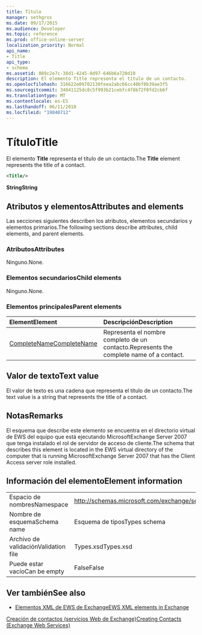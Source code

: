 ```yaml
---
title: Título
manager: sethgros
ms.date: 09/17/2015
ms.audience: Developer
ms.topic: reference
ms.prod: office-online-server
localization_priority: Normal
api_name:
- Title
api_type:
- schema
ms.assetid: 089c2e7c-38d1-4245-8d97-646b6a720d10
description: El elemento Title representa el título de un contacto.
ms.openlocfilehash: 316622e09702130feea2abc66cc40bf8b39ae3f5
ms.sourcegitcommit: 34041125dc8c5f993b21cebfc4f8b72f0fd2cb6f
ms.translationtype: MT
ms.contentlocale: es-ES
ms.lasthandoff: 06/11/2018
ms.locfileid: "19840712"
---
```

# <a name="title"></a><span data-ttu-id="45b98-103">Título</span><span class="sxs-lookup"><span data-stu-id="45b98-103">Title</span></span>

<span data-ttu-id="45b98-104">El elemento **Title** representa el título de un contacto.</span><span class="sxs-lookup"><span data-stu-id="45b98-104">The **Title** element represents the title of a contact.</span></span> 
  
```xml
<Title/>
```

 <span data-ttu-id="45b98-105">**String**</span><span class="sxs-lookup"><span data-stu-id="45b98-105">**String**</span></span>
## <a name="attributes-and-elements"></a><span data-ttu-id="45b98-106">Atributos y elementos</span><span class="sxs-lookup"><span data-stu-id="45b98-106">Attributes and elements</span></span>

<span data-ttu-id="45b98-107">Las secciones siguientes describen los atributos, elementos secundarios y elementos primarios.</span><span class="sxs-lookup"><span data-stu-id="45b98-107">The following sections describe attributes, child elements, and parent elements.</span></span>
  
### <a name="attributes"></a><span data-ttu-id="45b98-108">Atributos</span><span class="sxs-lookup"><span data-stu-id="45b98-108">Attributes</span></span>

<span data-ttu-id="45b98-109">Ninguno.</span><span class="sxs-lookup"><span data-stu-id="45b98-109">None.</span></span>
  
### <a name="child-elements"></a><span data-ttu-id="45b98-110">Elementos secundarios</span><span class="sxs-lookup"><span data-stu-id="45b98-110">Child elements</span></span>

<span data-ttu-id="45b98-111">Ninguno.</span><span class="sxs-lookup"><span data-stu-id="45b98-111">None.</span></span>
  
### <a name="parent-elements"></a><span data-ttu-id="45b98-112">Elementos principales</span><span class="sxs-lookup"><span data-stu-id="45b98-112">Parent elements</span></span>

|<span data-ttu-id="45b98-113">**Element**</span><span class="sxs-lookup"><span data-stu-id="45b98-113">**Element**</span></span>|<span data-ttu-id="45b98-114">**Descripción**</span><span class="sxs-lookup"><span data-stu-id="45b98-114">**Description**</span></span>|
|:-----|:-----|
|[<span data-ttu-id="45b98-115">CompleteName</span><span class="sxs-lookup"><span data-stu-id="45b98-115">CompleteName</span></span>](completename.md) <br/> |<span data-ttu-id="45b98-116">Representa el nombre completo de un contacto.</span><span class="sxs-lookup"><span data-stu-id="45b98-116">Represents the complete name of a contact.</span></span>  <br/> |
   
## <a name="text-value"></a><span data-ttu-id="45b98-117">Valor de texto</span><span class="sxs-lookup"><span data-stu-id="45b98-117">Text value</span></span>

<span data-ttu-id="45b98-118">El valor de texto es una cadena que representa el título de un contacto.</span><span class="sxs-lookup"><span data-stu-id="45b98-118">The text value is a string that represents the title of a contact.</span></span>
  
## <a name="remarks"></a><span data-ttu-id="45b98-119">Notas</span><span class="sxs-lookup"><span data-stu-id="45b98-119">Remarks</span></span>

<span data-ttu-id="45b98-120">El esquema que describe este elemento se encuentra en el directorio virtual de EWS del equipo que está ejecutando MicrosoftExchange Server 2007 que tenga instalado el rol de servidor de acceso de cliente.</span><span class="sxs-lookup"><span data-stu-id="45b98-120">The schema that describes this element is located in the EWS virtual directory of the computer that is running MicrosoftExchange Server 2007 that has the Client Access server role installed.</span></span>
  
## <a name="element-information"></a><span data-ttu-id="45b98-121">Información del elemento</span><span class="sxs-lookup"><span data-stu-id="45b98-121">Element information</span></span>

|||
|:-----|:-----|
|<span data-ttu-id="45b98-122">Espacio de nombres</span><span class="sxs-lookup"><span data-stu-id="45b98-122">Namespace</span></span>  <br/> |http://schemas.microsoft.com/exchange/services/2006/types  <br/> |
|<span data-ttu-id="45b98-123">Nombre de esquema</span><span class="sxs-lookup"><span data-stu-id="45b98-123">Schema name</span></span>  <br/> |<span data-ttu-id="45b98-124">Esquema de tipos</span><span class="sxs-lookup"><span data-stu-id="45b98-124">Types schema</span></span>  <br/> |
|<span data-ttu-id="45b98-125">Archivo de validación</span><span class="sxs-lookup"><span data-stu-id="45b98-125">Validation file</span></span>  <br/> |<span data-ttu-id="45b98-126">Types.xsd</span><span class="sxs-lookup"><span data-stu-id="45b98-126">Types.xsd</span></span>  <br/> |
|<span data-ttu-id="45b98-127">Puede estar vacío</span><span class="sxs-lookup"><span data-stu-id="45b98-127">Can be empty</span></span>  <br/> |<span data-ttu-id="45b98-128">False</span><span class="sxs-lookup"><span data-stu-id="45b98-128">False</span></span>  <br/> |
   
## <a name="see-also"></a><span data-ttu-id="45b98-129">Ver también</span><span class="sxs-lookup"><span data-stu-id="45b98-129">See also</span></span>



- [<span data-ttu-id="45b98-130">Elementos XML de EWS de Exchange</span><span class="sxs-lookup"><span data-stu-id="45b98-130">EWS XML elements in Exchange</span></span>](ews-xml-elements-in-exchange.md)


[<span data-ttu-id="45b98-131">Creación de contactos (servicios Web de Exchange)</span><span class="sxs-lookup"><span data-stu-id="45b98-131">Creating Contacts (Exchange Web Services)</span></span>](http://msdn.microsoft.com/library/4845917e-70d1-481c-bbd7-011ec6571789%28Office.15%29.aspx)

